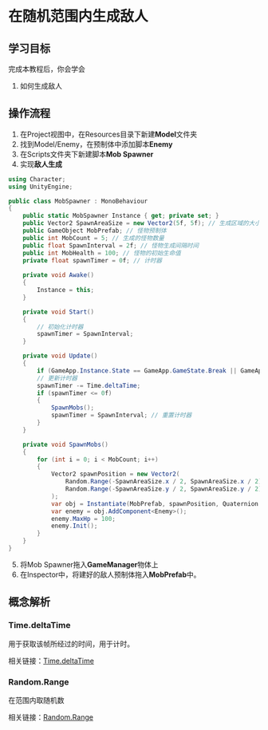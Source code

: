 # 在随机范围内生成敌人

## 学习目标

完成本教程后，你会学会

1. 如何生成敌人

## 操作流程

1. 在Project视图中，在Resources目录下新建**Model**文件夹
2. 找到Model/Enemy，在预制体中添加脚本**Enemy**
3. 在Scripts文件夹下新建脚本**Mob Spawner**
4. 实现**敌人生成**

```csharp
using Character;
using UnityEngine;

public class MobSpawner : MonoBehaviour
{
    public static MobSpawner Instance { get; private set; }
    public Vector2 SpawnAreaSize = new Vector2(5f, 5f); // 生成区域的大小
    public GameObject MobPrefab; // 怪物预制体
    public int MobCount = 5; // 生成的怪物数量
    public float SpawnInterval = 2f; // 怪物生成间隔时间
    public int MobHealth = 100; // 怪物的初始生命值
    private float spawnTimer = 0f; // 计时器
    
    private void Awake()
    {
        Instance = this;
    }

    private void Start()
    {
        // 初始化计时器
        spawnTimer = SpawnInterval;
    }

    private void Update()
    {
        if (GameApp.Instance.State == GameApp.GameState.Break || GameApp.Instance.State == GameApp.GameState.Dead) return;
        // 更新计时器
        spawnTimer -= Time.deltaTime;
        if (spawnTimer <= 0f)
        {
            SpawnMobs();
            spawnTimer = SpawnInterval; // 重置计时器
        }
    }

    private void SpawnMobs()
    {
        for (int i = 0; i < MobCount; i++)
        {
            Vector2 spawnPosition = new Vector2(
                Random.Range(-SpawnAreaSize.x / 2, SpawnAreaSize.x / 2),
                Random.Range(-SpawnAreaSize.y / 2, SpawnAreaSize.y / 2)
            );
            var obj = Instantiate(MobPrefab, spawnPosition, Quaternion.identity);
            var enemy = obj.AddComponent<Enemy>();
            enemy.MaxHp = 100;
            enemy.Init();
        }
    }
}
```

5. 将Mob Spawner拖入**GameManager**物体上
6. 在Inspector中，将建好的敌人预制体拖入**MobPrefab**中。

## 概念解析

### Time.deltaTime

用于获取该帧所经过的时间，用于计时。

相关链接：[Time.deltaTime](https://docs.unity.cn/cn/2019.4/ScriptReference/Time-deltaTime.html)

### Random.Range

在范围内取随机数

相关链接：[Random.Range](https://docs.unity.cn/cn/2019.4/ScriptReference/Random.Range.html)

